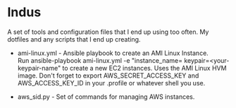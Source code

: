 Indus
=====

A set of tools and configuration files that I end up using too often. My dotfiles and any scripts that I end up creating.

- ami-linux.yml - Ansible playbook to create an AMI Linux Instance.  
  Run ansible-playbook ami-linux.yml -e "instance_name=<your-instance-name> keypair=<your-keypair-name" to create a new EC2 instances. Uses the AMI Linux HVM image. Don't forget to export AWS_SECRET_ACCESS_KEY and AWS_ACCESS_KEY_ID in your .profile or whatever shell you use.

- aws_sid.py - Set of commands for managing AWS instances.
